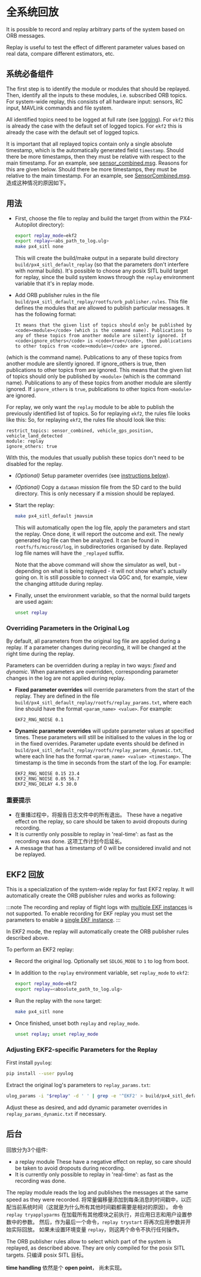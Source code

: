 # 全系统回放

It is possible to record and replay arbitrary parts of the system based on ORB messages.

Replay is useful to test the effect of different parameter values based on real data, compare different estimators, etc.

## 系统必备组件

The first step is to identify the module or modules that should be replayed. Then, identify all the inputs to these modules, i.e. subscribed ORB topics. For system-wide replay, this consists of all hardware input: sensors, RC input, MAVLink commands and file system.

All identified topics need to be logged at full rate (see [logging](../log/logging.md)). For `ekf2` this is already the case with the default set of logged topics. For `ekf2` this is already the case with the default set of logged topics.

It is important that all replayed topics contain only a single absolute timestamp, which is the automatically generated field `timestamp`. Should there be more timestamps, then they must be relative with respect to the main timestamp. For an example, see [sensor_combined.msg](https://github.com/PX4/Firmware/blob/master/msg/sensor_combined.msg). Reasons for this are given below. Should there be more timestamps, they must be relative to the main timestamp. For an example, see [SensorCombined.msg](https://github.com/PX4/PX4-Autopilot/blob/release/1.14/msg/SensorCombined.msg). 造成这种情况的原因如下。


## 用法

- First, choose the file to replay and build the target (from within the PX4-Autopilot directory):

  ```sh
  export replay_mode=ekf2
  export replay=<abs_path_to_log.ulg>
  make px4_sitl none
  ```
  This will create the build/make output in a separate build directory `build/px4_sitl_default_replay` (so that the parameters don't interfere with normal builds). It's possible to choose any posix SITL build target for replay, since the build system knows through the `replay` environment variable that it's in replay mode.
- Add ORB publisher rules in the file `build/px4_sitl_default_replay/rootfs/orb_publisher.rules`. This file defines the modules that are allowed to publish particular messages. It has the following format:

  ```
  It means that the given list of topics should only be published by <code><module></code> (which is the command name). Publications to any of these topics from another module are silently ignored. If <code>ignore_others</code> is <code>true</code>, then publications to other topics from <code><module></code> are ignored.
  ```
 (which is the command name). Publications to any of these topics from another module are silently ignored. If ignore_others is true, then publications to other topics from <module> are ignored.
  </code>
  This means that the given list of topics should only be published by `<module>` (which is the command name). Publications to any of these topics from another module are silently ignored. If `ignore_others` is `true`, publications to other topics from `<module>` are ignored.

  For replay, we only want the `replay` module to be able to publish the previously identified list of topics. So for replaying `ekf2`, the rules file looks like this: So, for replaying `ekf2`, the rules file should look like this:

  ```
  restrict_topics: sensor_combined, vehicle_gps_position, vehicle_land_detected
module: replay
ignore_others: true
  ```

  With this, the modules that usually publish these topics don't need to be disabled for the replay.

- _(Optional)_ Setup parameter overrides (see [instructions below](#overriding-parameters-in-the-original-log)).
- _(Optional)_ Copy a `dataman` mission file from the SD card to the build directory. This is only necessary if a mission should be replayed.
- Start the replay:

  ```sh
  make px4_sitl_default jmavsim
  ```

  This will automatically open the log file, apply the parameters and start the replay. Once done, it will report the outcome and exit. The newly generated log file can then be analyzed. It can be found in `rootfs/fs/microsd/log`, in subdirectories organised by date. Replayed log file names will have the `_replayed` suffix.

  Note that the above command will show the simulator as well, but - depending on what is being replayed - it will not show what's actually going on. It is still possible to connect via QGC and, for example, view the changing attitude during replay.

- Finally, unset the environment variable, so that the normal build targets are used again:

  ```sh
  unset replay
  ```

### Overriding Parameters in the Original Log

By default, all parameters from the original log file are applied during a replay. If a parameter changes during recording, it will be changed at the right time during the replay.

Parameters can be overridden during a replay in two ways: _fixed_ and _dynamic_. When parameters are overridden, corresponding parameter changes in the log are not applied during replay.

- **Fixed parameter overrides** will override parameters from the start of the replay. They are defined in the file `build/px4_sitl_default_replay/rootfs/replay_params.txt`, where each line should have the format `<param_name> <value>`. For example:

  ```
  EKF2_RNG_NOISE 0.1
  ```

- **Dynamic parameter overrides** will update parameter values at specified times. These parameters will still be initialised to the values in the log or in the fixed overrides. Parameter update events should be defined in `build/px4_sitl_default_replay/rootfs/replay_params_dynamic.txt`, where each line has the format `<param_name> <value> <timestamp>`. The timestamp is the time in seconds from the start of the log. For example:

  ```
  EKF2_RNG_NOISE 0.15 23.4
  EKF2_RNG_NOISE 0.05 56.7
  EKF2_RNG_DELAY 4.5 30.0
  ```

### 重要提示

- 在重播过程中，将报告日志文件中的所有退出。 These have a negative effect on the replay, so care should be taken to avoid dropouts during recording.
- It is currently only possible to replay in 'real-time': as fast as the recording was done. 这项工作计划今后延长。
- A message that has a timestamp of 0 will be considered invalid and not be replayed.

## EKF2 回放

This is a specialization of the system-wide replay for fast EKF2 replay. It will automatically create the ORB publisher rules and works as following:

:::note
The recording and replay of flight logs with [multiple EKF instances](../advanced_config/tuning_the_ecl_ekf.md#running-multiple-ekf-instances) is not supported. To enable recording for EKF replay you must set the parameters to enable a [single EKF instance](../advanced_config/tuning_the_ecl_ekf.md#running-a-single-ekf-instance).
:::

In EKF2 mode, the replay will automatically create the ORB publisher rules described above.

To perform an EKF2 replay:

- Record the original log. Optionally set `SDLOG_MODE` to `1` to log from boot.

- In addition to the `replay` environment variable, set `replay_mode` to `ekf2`:

  ```sh
  export replay_mode=ekf2
  export replay=<absolute_path_to_log.ulg>
  ```

- Run the replay with the `none` target:

  ```sh
  make px4_sitl none
  ```

- Once finished, unset both `replay` and `replay_mode`.

  ```sh
  unset replay; unset replay_mode
  ```

### Adjusting EKF2-specific Parameters for the Replay

First install `pyulog`:

```sh
pip install --user pyulog
```

Extract the original log's parameters to `replay_params.txt`:

```sh
ulog_params -i "$replay" -d ' ' | grep -e '^EKF2' > build/px4_sitl_default_replay/rootfs/replay_params.txt
```

Adjust these as desired, and add dynamic parameter overrides in `replay_params_dynamic.txt` if necessary.


## 后台

回放分为3个组件:
- a replay module These have a negative effect on replay, so care should be taken to avoid dropouts during recording.
- It is currently only possible to replay in 'real-time': as fast as the recording was done.

The replay module reads the log and publishes the messages at the same speed as they were recorded. 将常量偏移量添加到每条消息的时间戳中，以匹配当前系统时间（这就是为什么所有其他时间戳都需要是相对的原因）。 命令 `replay tryapplyparms` 在加载所有其他模块之前执行，并应用日志和用户设置参数中的参数。 然后，作为最后一个命令，`replay trystart` 将再次应用参数并开始实际回放。 如果未设置环境变量 `replay`，则这两个命令不执行任何操作。

The ORB publisher rules allow to select which part of the system is replayed, as described above. They are only compiled for the posix SITL targets. 只编译 posix SITL 目标。

**time handling** 依然是个 **open point**， 尚未实现。
